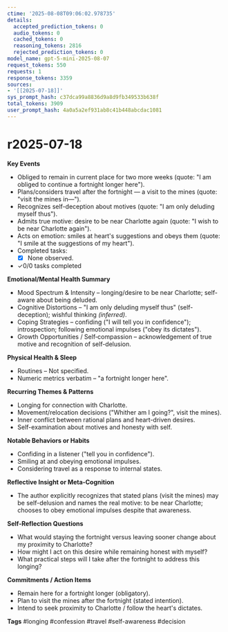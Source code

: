 ```yaml
---
ctime: '2025-08-08T09:06:02.978735'
details:
  accepted_prediction_tokens: 0
  audio_tokens: 0
  cached_tokens: 0
  reasoning_tokens: 2816
  rejected_prediction_tokens: 0
model_name: gpt-5-mini-2025-08-07
request_tokens: 550
requests: 1
response_tokens: 3359
sources:
- '[[2025-07-18]]'
sys_prompt_hash: c37dca99a8836d9a8d9fb349533b638f
total_tokens: 3909
user_prompt_hash: 4a0a5a2ef931ab8c41b448abcdac1081
---
```

# r2025-07-18

**Key Events**
- Obliged to remain in current place for two more weeks (quote: "I am obliged to continue a fortnight longer here").
- Plans/considers travel after the fortnight — a visit to the mines (quote: "visit the mines in—").
- Recognizes self-deception about motives (quote: "I am only deluding myself thus").
- Admits true motive: desire to be near Charlotte again (quote: "I wish to be near Charlotte again").
- Acts on emotion: smiles at heart's suggestions and obeys them (quote: "I smile at the suggestions of my heart").
- Completed tasks:
  - [x] None observed.
- ✓0/0 tasks completed

**Emotional/Mental Health Summary**
- Mood Spectrum & Intensity – longing/desire to be near Charlotte; self-aware about being deluded.
- Cognitive Distortions – "I am only deluding myself thus" (self-deception); wishful thinking *(inferred)*.
- Coping Strategies – confiding ("I will tell you in confidence"); introspection; following emotional impulses ("obey its dictates").
- Growth Opportunities / Self‑compassion – acknowledgement of true motive and recognition of self-delusion.

**Physical Health & Sleep**
- Routines – Not specified.
- Numeric metrics verbatim – "a fortnight longer here".

**Recurring Themes & Patterns**
- Longing for connection with Charlotte.
- Movement/relocation decisions ("Whither am I going?", visit the mines).
- Inner conflict between rational plans and heart-driven desires.
- Self-examination about motives and honesty with self.

**Notable Behaviors or Habits**
- Confiding in a listener ("tell you in confidence").
- Smiling at and obeying emotional impulses.
- Considering travel as a response to internal states.

**Reflective Insight or Meta‑Cognition**
- The author explicitly recognizes that stated plans (visit the mines) may be self-delusion and names the real motive: to be near Charlotte; chooses to obey emotional impulses despite that awareness.

**Self‑Reflection Questions**
- What would staying the fortnight versus leaving sooner change about my proximity to Charlotte?
- How might I act on this desire while remaining honest with myself?
- What practical steps will I take after the fortnight to address this longing?

**Commitments / Action Items**
- Remain here for a fortnight longer (obligatory).
- Plan to visit the mines after the fortnight (stated intention).
- Intend to seek proximity to Charlotte / follow the heart's dictates.

**Tags**
#longing #confession #travel #self-awareness #decision